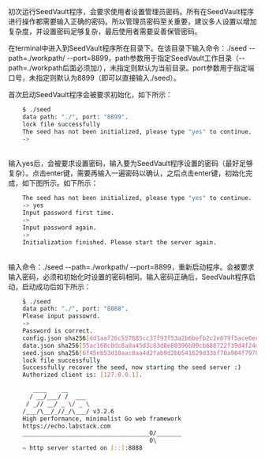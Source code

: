 初次运⾏SeedVault程序，会要求使⽤者设置管理员密码。所有在SeedVault程序进⾏操作都需要输⼊正确的密码。所以管理员密码⾄关重要，建议多⼈设置以增加复杂度，并设置密码⾜够复杂，最后使⽤者需要妥善保管密码。

<!-- 管理员密码是⽣成种⼦的因⼦，⽤于对种⼦加密， -->

<!-- 种⼦的产⽣不需要联⽹。 -->

<!-- 种⼦是⼈⼯输⼊密码后程序进⾏的⼀系列哈希和加密操作后得出的结果。 -->

在terminal中进入到SeedVault程序所在目录下。在该目录下输入命令：./seed   --path=./workpath/  --port=8899，path参数用于指定SeedVault工作目录（--path=./workpath后面必须加/），未指定则默认为当前目录。port参数用于指定端口号，未指定则默认为8899（即可以直接输入./seed）。

首次启动SeedVault程序会被要求初始化，如下所示：

```bash
	$ ./seed
	data path: "./", port: "8899".
	lock file successfully
	The seed has not been initialized, please type "yes" to continue.
	->
```
<br>
输入yes后，会被要求设置密码，输入要为SeedVault程序设置的密码（最好足够复杂）。点击enter键，需要再输入一遍密码以确认，之后点击enter键，初始化完成，如下图所示。如下所示：

```bash
	The seed has not been initialized, please type "yes" to continue.
	-> yes
	Input password first time.
	->
	Input password again.
	->
	Initialization finished. Please start the server again.
```
<br>
输入命令：./seed   --path=./workpath/  --port=8899，重新启动程序。会被要求输入密码，必须和初始化时设置的密码相同。输入密码正确后，SeedVault程序启动，启动成功后如下所示：

```bash
	$ ./seed
	data path: "./", port: "8888".
	Please input passowrd.
	->
	Password is correct.
	config.json sha256[dd1aaf26c557685cc37f93f53a2b6befb2c2e679f5ace6ec7a26d12086f358be] pass check
	data.json sha256[55ac168c0dc8a0a45d3c83d8e80396b99cb688722f39d4f24d96b5ef6729754f] pass check
	seed.json sha256[6f45eb53d10aac0aa4d2fab9d2bb541629d33bf70a904f7978096e18d5d36404] pass check
	lock file successfully
	Successfully recover the seed, now starting the seed server :)
	Authorized client is: [127.0.0.1].

	   ____    __
	  / __/___/ /  ___
	 / _// __/ _ \/ _ \
	/___/\__/_//_/\___/ v3.2.6
	High performance, minimalist Go web framework
	https://echo.labstack.com
	____________________________________O/_______
	                                    O\
	⇨ http server started on [::]:8888
```